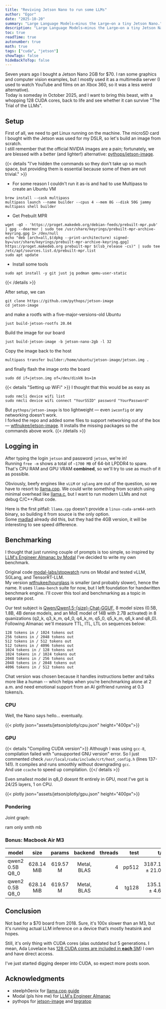```yaml
---
title: "Reviving Jetson Nano to run some LLMs"
author: "Egor"
date: "2025-10-20"
summary: "Large Language Models—minus the Large—on a tiny Jetson Nano."
description: "Large Language Models—minus the Large—on a tiny Jetson Nano."
toc: true
readTime: true
autonumber: true
math: true
tags: ["cuda", "jetson"]
showTags: false
hideBackToTop: false
---
```



Seven years ago I bought a Jetson Nano 2GB for $70. I ran some graphics and computer vision examples, but I mostly used it as a multimedia server (I used to watch YouTube and films on an Xbox 360, so it was a less weird alternative).  
Today is someday in October 2025, and I want to bring this beast, with a whopping 128 CUDA cores, back to life and see whether it can survive "The Trial of the LLMs".

## Setup

First of all, we need to get Linux running on the machine. The microSD card I bought with the Jetson was used for my DSLR, so let's build an image from scratch.  
I still remember that the official NVIDIA images are a pain; fortunately, we are blessed with a better (and lighter!) alternative: [pythops/jetson-image](https://github.com/pythops/jetson-image).

{{< details "I've hidden the commands so they don't take up so much space, but providing them is essential because some of them are not trivial." >}}

- For some reason I couldn't run it as-is and had to use Multipass to create an Ubuntu VM
```
brew install --cask multipass
multipass launch --name builder --cpus 4 --mem 8G --disk 50G jammy
multipass shell builder
```

- Get Prebuilt MPR
```
wget -qO - 'https://proget.makedeb.org/debian-feeds/prebuilt-mpr.pub' | gpg --dearmor | sudo tee /usr/share/keyrings/prebuilt-mpr-archive-keyring.gpg 1> /dev/null
echo "deb [arch=all,$(dpkg --print-architecture) signed-by=/usr/share/keyrings/prebuilt-mpr-archive-keyring.gpg] https://proget.makedeb.org prebuilt-mpr $(lsb_release -cs)" | sudo tee /etc/apt/sources.list.d/prebuilt-mpr.list
sudo apt update
```

- Install some tools
```
sudo apt install -y git just jq podman qemu-user-static
```
{{< /details >}}

After setup, we can 
```
git clone https://github.com/pythops/jetson-image
cd jetson-image
```
and make a rootfs with a five-major-versions-old Ubuntu
```
just build-jetson-rootfs 20.04
```
Build the image for our board
```
just build-jetson-image -b jetson-nano-2gb -l 32
```
Copy the image back to the host
```
multipass transfer builder:/home/ubuntu/jetson-image/jetson.img .
```
and finally flash the image onto the board
```
sudo dd if=jetson.img of=/dev/diskN bs=1m
```

{{< details "Setting up WiFi" >}}
I thought that this would be as easy as
```
sudo nmcli device wifi list
sudo nmcli device wifi connect "YourSSID" password "YourPassword"
```
But `pythops/jetson-image` is too lightweight — even `iwconfig` or any networking doesn't work.  
I forked the repo and added some files to support networking out of the box — [wtfnukee/jetson-image](https://github.com/wtfnukee/jetson-image.git). It installs the missing packages so the commands above work.
{{< /details >}}


## Logging in
After typing the login `jetson` and password `jetson`, we're in!  
Running `free -m` shows a total of `~1700 MB` of 64-bit LPDDR4 to spare. That's CPU RAM and GPU VRAM **combined**, so we'll try to use as much of it as possible.

Obviously, beefy engines like `vLLM` or `sglang` are out of the question, so we have to resort to [llama.cpp](https://github.com/ggml-org/llama.cpp). We could write something from scratch using minimal overhead like [llama.c](https://github.com/karpathy/llama2.c), but I want to run modern LLMs and not debug C/C++/Rust code.

Here is the first pitfall: `llama.cpp` doesn't provide a `linux-cuda-arm64-smth` binary, so building it from source is the only option.  
Some [madlad](https://www.caplaz.com/jetson-nano-running-llama-cpp/) already did this, but they had the 4GB version, it will be interesting to see speed difference.

## Benchmarking
I thought that just running couple of prompts is too simple, so inspired by [LLM's Engineer Almanac by Modal](https://modal.com/llm-almanac/how-to-benchmark) I've decided to write my own benchmark.

Original code [modal-labs/stopwatch](https://github.com/modal-labs/stopwatch) runs on Modal and tested vLLM, SGLang, and TensorRT-LLM.  
My version [wtfnukee/hourglass](https://github.com/wtfnukee/hourglass) is smaller (and probably slower), hence the name. It uses `llama-bench` suite for now, but I left foundation for handwritten benchmark engine. I'll cover this tool and benchmarking as a topic in separate post.

Our test subject is [Qwen/Qwen1.5-{size}-Chat-GGUF](https://huggingface.co/Qwen/Qwen1.5-0.5B-Chat-GGUF), 8 model sizes (0.5B, 1.8B, 4B dense models, and an MoE model of 14B with 2.7B activated) in 8 quanizations (q2_k, q3_k_m, q4_0, q4_k_m, q5_0, q5_k_m, q6_k and q8_0). Following Almanac we'll measure TTL, ITL, LTL on sequences below:
```
128 tokens in / 1024 tokens out  
256 tokens in / 2048 tokens out  
512 tokens in / 512 tokens out  
512 tokens in / 4096 tokens out  
1024 tokens in / 128 tokens out  
1024 tokens in / 1024 tokens out  
2048 tokens in / 256 tokens out  
2048 tokens in / 2048 tokens out  
4096 tokens in / 512 tokens out
```
Chat version was chosen because it handles instructions better and talks more like a human -- which helps when you’re benchmarking alone at 2 a.m. and need emotional support from an AI girlfriend running at 0.3 tokens/s.

### CPU
Well, the Nano says hello... eventually.

\{\{< plotly json="assets/jetson/plotly/cpu.json" height="400px">\}\}

### GPU
{{< details "Compiling CUDA version">}}
Although I was using `gcc-8`, compilation failed with "unsupported GNU version" error. So I just commented check `/usr/local/cuda/include/crt/host_config.h` (lines 137-141). It compiles and runs smoothly without downgrading `gcc`.  
And use `ccache` to speed up compilation.
{{</ details >}}

Even smallest model in q8_0 doesnt fit entirely in GPU, most I've got is 24/25 layers, 1 on CPU.

\{\{< plotly json="assets/jetson/plotly/gpu.json" height="400px">\}\}


### Pondering
Joint graph:

ram only smth mb

### Bonus: Macbook Air M3

| model            | size       | params      | backend     | threads |   test | t/s                |
|------------------|:----------:|:-----------:|:-----------:|--------:|-------:|--------------------:|
| qwen2 0.5B Q8_0  | 628.14 MiB | 619.57 M    | Metal, BLAS |       4 | pp512  | 3187.14 ± 21.02    |
| qwen2 0.5B Q8_0  | 628.14 MiB | 619.57 M    | Metal, BLAS |       4 | tg128  |  135.11 ± 4.65     |


## Conclusion
Not bad for a $70 board from 2018. Sure, it's 100x slower than an M3, but it's running actual LLM inference on a device that’s mostly heatsink and hopes.

Still, it's only thing with CUDA cores (alas outdated but 5 generations. I mean, Ada Lovelace has [128 CUDA cores are included in **each** SM](https://arc.net/l/quote/bxycrgmj)) I own and have direct access.

I've just started digging deeper into CUDA, so expect more posts soon.

## Acknowledgments
- steelph0enix for [llama.cpp guide](https://blog.steelph0enix.dev/posts/llama-cpp-guide/#llama-bench)
- Modal (pls hire me) for [LLM's Engineer Almanac](https://modal.com/llm-almanac/how-to-benchmark)
- pythops for [jetson-image](https://github.com/pythops/jetson-image) and [tegratop](https://github.com/pythops/tegratop)